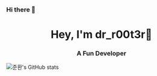 ### Hi there 👋

<!--
**dr-r00t3r/dr-r00t3r** is a ✨ _special_ ✨ repository because its `README.md` (this file) appears on your GitHub profile.

Here are some ideas to get you started:

- 🔭 I’m currently working on ...
- 🌱 I’m currently learning ...
- 👯 I’m looking to collaborate on ...
- 🤔 I’m looking for help with ...
- 💬 Ask me about ...
- 📫 How to reach me: ...
- 😄 Pronouns: ...
- ⚡ Fun fact: ...
-->
<h1 align="center">Hey, I'm dr_r00t3r👋</h1>
<h3 align="center">A Fun Developer</h3>

![준환's GitHub stats](https://github-readme-stats.vercel.app/api?username=dr-r00t3r&show_icons=true&hide_border=true&count_private=true&include_all_commits=true)

